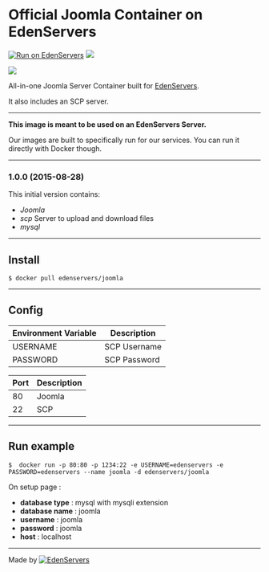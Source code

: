 # Official Joomla Container on EdenServers

[![Run on EdenServers](https://img.shields.io/badge/EdenServers-view-blue.svg)](http://www.edenservers.us)
[![](https://badge.imagelayers.io/edenservers/joomla:latest.svg)](https://imagelayers.io/?images=edenservers/joomla:latest 'Get your own badge on imagelayers.io')

![](https://upload.wikimedia.org/wikipedia/commons/thumb/e/e8/Joomla!-Logo.svg/2000px-Joomla!-Logo.svg.png)

All-in-one Joomla Server Container built for [EdenServers](http://www.edenservers.us).

It also includes an SCP server.

---

**This image is meant to be used on an EdenServers Server.**

Our images are built to specifically run for our services. You can run it directly with Docker though.

---
### 1.0.0 (2015-08-28)

This initial version contains:

* *Joomla*
* *scp* Server to upload and download files
* *mysql*

---

## Install

    $ docker pull edenservers/joomla

---

## Config

| Environment Variable  | Description |
| ------------- | ------------- |
| USERNAME    | SCP Username  |
| PASSWORD     | SCP Password  |

| Port  | Description |
| ------------- | ------------- |
| 80 | Joomla  |
| 22 | SCP  |

---

## Run example

    $  docker run -p 80:80 -p 1234:22 -e USERNAME=edenservers -e PASSWORD=edenservers --name joomla -d edenservers/joomla

On setup page :
* **database type** : mysql with mysqli extension
* **database name** : joomla
* **username** : joomla
* **password** : joomla
* **host** : localhost

---

Made by [![EdenServers](http://image.noelshack.com/fichiers/2015/35/1440630894-logo.png)](https://www.edenservers.us)
